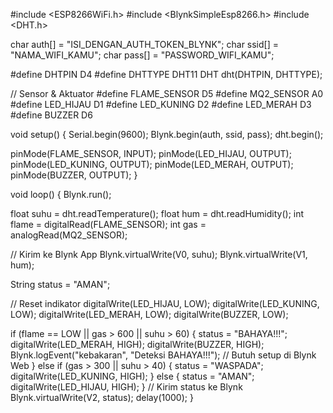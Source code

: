 ﻿#include <ESP8266WiFi.h>
#include <BlynkSimpleEsp8266.h>
#include <DHT.h>

char auth[] = "ISI_DENGAN_AUTH_TOKEN_BLYNK";
char ssid[] = "NAMA_WIFI_KAMU";
char pass[] = "PASSWORD_WIFI_KAMU";

#define DHTPIN D4
#define DHTTYPE DHT11
DHT dht(DHTPIN, DHTTYPE);

// Sensor & Aktuator
#define FLAME_SENSOR D5
#define MQ2_SENSOR A0
#define LED_HIJAU D1
#define LED_KUNING D2
#define LED_MERAH D3
#define BUZZER D6

void setup() {
  Serial.begin(9600);
  Blynk.begin(auth, ssid, pass);
  dht.begin();

  pinMode(FLAME_SENSOR, INPUT);
  pinMode(LED_HIJAU, OUTPUT);
  pinMode(LED_KUNING, OUTPUT);
  pinMode(LED_MERAH, OUTPUT);
  pinMode(BUZZER, OUTPUT);
}

void loop() {
  Blynk.run();

  float suhu = dht.readTemperature();
  float hum = dht.readHumidity();
  int flame = digitalRead(FLAME_SENSOR);
  int gas = analogRead(MQ2_SENSOR);

  // Kirim ke Blynk App
  Blynk.virtualWrite(V0, suhu);
  Blynk.virtualWrite(V1, hum);

  String status = "AMAN";

  // Reset indikator
  digitalWrite(LED_HIJAU, LOW);
  digitalWrite(LED_KUNING, LOW);
  digitalWrite(LED_MERAH, LOW);
  digitalWrite(BUZZER, LOW);

  if (flame == LOW || gas > 600 || suhu > 60) {
    status = "BAHAYA!!!";
    digitalWrite(LED_MERAH, HIGH);
    digitalWrite(BUZZER, HIGH);
    Blynk.logEvent("kebakaran", "Deteksi BAHAYA!!!"); // Butuh setup di Blynk Web
  } else if (gas > 300 || suhu > 40) {
    status = "WASPADA";
    digitalWrite(LED_KUNING, HIGH);
  } else {
    status = "AMAN";
    digitalWrite(LED_HIJAU, HIGH);
  }
  // Kirim status ke Blynk
  Blynk.virtualWrite(V2, status);
  delay(1000);
}
